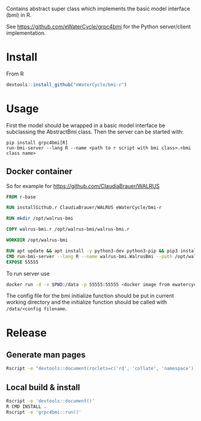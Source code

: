 Contains abstract super class which implements the basic model interface (bmi) in R.

See https://github.com/eWaterCycle/grpc4bmi for the Python server/client implementation.

# Install

From R

```R
devtools::install_github("eWaterCycle/bmi-r")
```

# Usage

First the model should be wrapped in a basic model interface be subclassing the AbstractBmi class.
Then the server can be started with:

```
pip install grpc4bmi[R]
run-bmi-server --lang R --name <path to r script with bmi class>.<bmi class name>
```

## Docker container

So for example for https://github.com/ClaudiaBrauer/WALRUS

```Dockerfile
FROM r-base

RUN installGithub.r ClaudiaBrauer/WALRUS eWaterCycle/bmi-r

RUN mkdir /opt/walrus-bmi

COPY walrus-bmi.r /opt/walrus-bmi/walrus-bmi.r

WORKDIR /opt/walrus-bmi

RUN apt update && apt install -y python3-dev python3-pip && pip3 install grpc4bmi[R]
CMD run-bmi-server --lang R --name walrus-bmi.WalrusBmi --path /opt/walrus-bmi --port 55555
EXPOSE 55555
```

To run server use
```bash
docker run -d -v $PWD:/data -p 55555:55555 <docker image from ewatercycle/grpc4bmi-r>
```
The config file for the bmi initialize function should be put in current working directory and the initialize function should be called with `/data/<config filename`.

# Release

## Generate man pages

```bash
Rscript -e "devtools::document(roclets=c('rd', 'collate', 'namespace'))"
```

## Local build & install

```bash
Rscript -e 'devtools::document()'
R CMD INSTALL .
Rscript -e 'grpc4bmi::run()'
```
